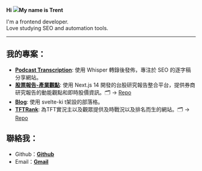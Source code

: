 **Hi ![](https://user-images.githubusercontent.com/18350557/176309783-0785949b-9127-417c-8b55-ab5a4333674e.gif)My name is Trent**

I'm a frontend developer. <br/>
Love studying SEO and automation tools.

-------------------------


## 我的專案：
- [**Podcast Transcription**](https://www.trent-finance.com/): 使用 Whisper 轉錄後發佈，專注於 SEO 的逐字稿分享網站。
- [**股票報告-產業觀點**](https://jackson-tseng.vercel.app/): 使用 Next.js 14 開發的台股研究報告整合平台，提供券商研究報告的動能觀點和即時股價資訊。🗂️ → [Repo](https://github.com/sisyphusla/jackson-tseng)
- [**Blog**](https://www.trentbe.dev/): 使用 svelte-ki t架設的部落格。
- [**TFTRank**](https://tftrank.vercel.app/): 為TFT實況主以及觀眾提供及時戰況以及排名而生的網站。🗂️ → [Repo](https://github.com/sisyphusla/TFTRank)


## 聯絡我：

- Github：[**Github**](https://github.com/sisyphusla)
- Email：[**Gmail**](aple83709@gmail.com)


